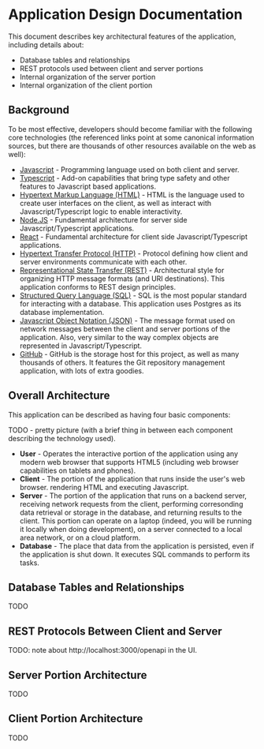 # Application Design Documentation

This document describes key architectural features of the application,
including details about:
* Database tables and relationships
* REST protocols used between client and server portions
* Internal organization of the server portion
* Internal organization of the client portion

## Background

To be most effective, developers should become familiar with the
following core technologies (the referenced links point at some canonical
information sources, but there are thousands of other resources available
on the web as well):
* [Javascript](https://javascript.info) - Programming language used on both client and server.
* [Typescript](https://www.typescriptlang.org) - Add-on capabilities that bring type safety and other features to Javascript based applications.
* [Hypertext Markup Language (HTML)](https://developer.mozilla.org/en-US/docs/Web/HTML) - HTML is the language used to create user interfaces on the client, as well as interact with Javascript/Typescript logic to enable interactivity.
* [Node.JS](https://nodejs.org) - Fundamental architecture for server side Javascript/Typescript applications.
* [React](https://reactjs.org) - Fundamental architecture for client side Javascript/Typescript applications.
* [Hypertext Transfer Protocol (HTTP)](https://developer.mozilla.org/en-US/docs/Web/HTTP/Overview) - Protocol defining how client and server environments communicate with each other.
* [Representational State Transfer (REST)](https://restfulapi.net) - Architectural style for organizing HTTP message formats (and URI destinations).  This application conforms to REST design principles.
* [Structured Query Language (SQL)](https://postgresql.org/docs/14/index.html) - SQL is the most popular standard for interacting with a database.  This application uses Postgres as its database implementation.
* [Javascript Object Notation (JSON)](https://www.json.org) - The message format used on network messages between the client and server portions of the application.  Also, very similar to the way complex objects are represented in Javascript/Typescript.
* [GitHub](https://github.com) - GitHub is the storage host for this project, as well as many thousands of others.  It features the Git repository management application, with lots of extra goodies.

## Overall Architecture

This application can be described as having four basic components:

TODO - pretty picture (with a brief thing in between each component
describing the technology used).

* **User** - Operates the interactive portion of the application using any modern web browser that supports HTML5 (including web browser capabilities on tablets and phones).
* **Client** - The portion of the application that runs inside the user's web browser. rendering HTML and executing Javascript.
* **Server** - The portion of the application that runs on a backend server, receiving network requests from the client, performing corresonding data retrieval or storage in the database, and returning results to the client.  This portion can operate on a laptop (indeed, you will be running it locally when doing development), on a server connected to a local area network, or on a cloud platform.
* **Database** - The place that data from the application is persisted, even if the application is shut down.  It executes SQL commands to perform its tasks.

## Database Tables and Relationships

TODO

## REST Protocols Between Client and Server

TODO: note about http://localhost:3000/openapi in the UI.

## Server Portion Architecture

TODO

## Client Portion Architecture

TODO
